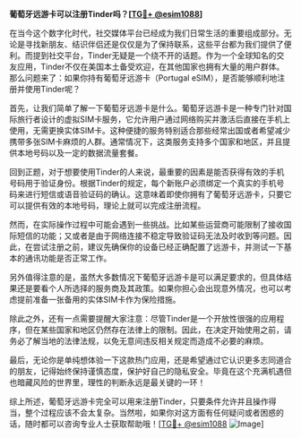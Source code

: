 **葡萄牙远游卡可以注册Tinder吗？[[TG💪+ @esim1088](https://t.me/s/esim1088)]**

在当今这个数字化时代，社交媒体平台已经成为我们日常生活的重要组成部分。无论是寻找新朋友、结识伴侣还是仅仅是为了保持联系，这些平台都为我们提供了便利。而提到社交平台，Tinder无疑是一个绕不开的话题。作为一个全球知名的交友应用，Tinder不仅在美国本土备受欢迎，在其他国家也拥有大量的用户群体。那么问题来了：如果你持有葡萄牙远游卡（Portugal eSIM），是否能够顺利地注册并使用Tinder呢？

首先，让我们简单了解一下葡萄牙远游卡是什么。葡萄牙远游卡是一种专门针对国际旅行者设计的虚拟SIM卡服务，它允许用户通过网络购买并激活后直接在手机上使用，无需更换实体SIM卡。这种便捷的服务特别适合那些经常出国或者希望减少携带多张SIM卡麻烦的人群。通常情况下，这类服务支持多个国家和地区，并且提供本地号码以及一定的数据流量套餐。

回到正题，对于想要使用Tinder的人来说，最重要的因素是能否获得有效的手机号码用于验证身份。根据Tinder的规定，每个新账户必须绑定一个真实的手机号码来进行短信或语音验证码的确认。这意味着即使你拥有了葡萄牙远游卡，只要它可以提供有效的本地号码，理论上就可以完成注册流程。

然而，在实际操作过程中可能会遇到一些挑战。比如某些运营商可能限制了接收国际短信的功能；又或者是由于网络连接不稳定导致验证码无法及时收到等问题。因此，在尝试注册之前，建议先确保你的设备已经正确配置了远游卡，并测试一下基本的通讯功能是否正常工作。

另外值得注意的是，虽然大多数情况下葡萄牙远游卡是可以满足要求的，但具体结果还是要看个人所选择的服务商及其政策。如果你担心会出现意外情况，也可以考虑提前准备一张备用的实体SIM卡作为保险措施。

除此之外，还有一点需要提醒大家注意：尽管Tinder是一个开放性很强的应用程序，但在某些国家和地区仍然存在法律上的限制。因此，在决定开始使用之前，请务必了解当地的法律法规，以免无意间违反相关规定而造成不必要的麻烦。

最后，无论你是单纯想体验一下这款热门应用，还是希望通过它认识更多志同道合的朋友，记得始终保持谨慎态度，保护好自己的隐私安全。毕竟在这个充满机遇但也暗藏风险的世界里，理性的判断永远是最关键的一环！

综上所述，葡萄牙远游卡完全可以用来注册Tinder，只要条件允许并且操作得当，整个过程应该不会太复杂。当然啦，如果你对这方面有任何疑问或者困惑的话，随时都可以咨询专业人士获取帮助哦！[[TG💪+ @esim1088](https://t.me/s/esim1088) ![Image](https://i.postimg.cc/4NQfJmqS/Snipaste-2025-05-13-00-14-12.png)]
